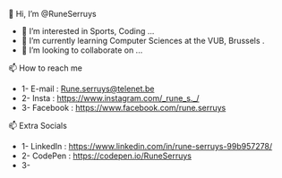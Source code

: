 👋 Hi, I’m @RuneSerruys
  
- 👀 I’m interested in Sports, Coding ...
- 🌱 I’m currently learning Computer Sciences at the VUB, Brussels .
- 💞️ I’m looking to collaborate on ...
  
📫 How to reach me
- 1- E-mail : Rune.serruys@telenet.be
- 2- Insta : https://www.instagram.com/_rune_s._/
- 3- Facebook : https://www.facebook.com/rune.serruys

📫 Extra Socials
- 1- LinkedIn : https://www.linkedin.com/in/rune-serruys-99b957278/
- 2- CodePen : https://codepen.io/RuneSerruys                    
- 3- 
